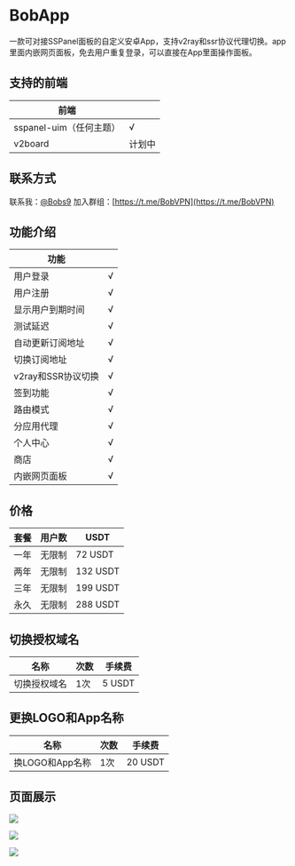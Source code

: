 # BobApp
一款可对接SSPanel面板的自定义安卓App，支持v2ray和ssr协议代理切换。app里面内嵌网页面板，免去用户重复登录，可以直接在App里面操作面板。

## 支持的前端
|前端              ||              
|------------------|------------------|
|sspanel-uim（任何主题）	   |√                 |
|v2board            |计划中             |

## 联系方式

联系我：[@Bobs9](https://t.me/Bobs9)
加入群组：[https://t.me/BobVPN](https://t.me/BobVPN)

## 功能介绍
|功能              |              | 
|------------------|------------------|
|用户登录	   |√                 |
|用户注册	   |√                 |
|显示用户到期时间              |√                 |
|测试延迟           |√                 |
|自动更新订阅地址      |√                |
|切换订阅地址        |√                |
|v2ray和SSR协议切换         |√                 |
|签到功能       |√                 |
|路由模式           |√                 |
|分应用代理      |√                |
|个人中心           |√                 |
|商店     |√                 |
|内嵌网页面板        |√                 |


## 价格
|套餐              |    用户数          |     USDT         | 
|------------------|------------------|------------------|
|一年	   | 无限制                | 72 USDT                |
|两年	   | 无限制                | 132 USDT                |
|三年	   | 无限制                | 199 USDT                |
|永久	   | 无限制                | 288 USDT                |

## 切换授权域名
|名称              |    次数          |     手续费         | 
|------------------|------------------|------------------|
|切换授权域名	   | 1次                | 5 USDT                |

## 更换LOGO和App名称
|名称              |    次数          |     手续费         | 
|------------------|------------------|------------------|
|换LOGO和App名称	   | 1次                | 20 USDT                |


## 页面展示
![](http://file.olo4.com/app/app_1.jpg)

![](http://file.olo4.com/app/app4.jpg)

![](http://file.olo4.com/app/app_2.jpg)

